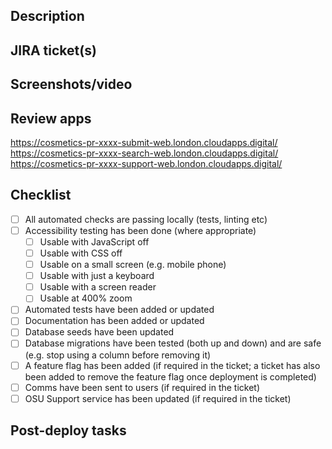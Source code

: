 ## Description

<!-- Describe your changes in detail -->

## JIRA ticket(s)

<!-- Link to the appropriate JIRA ticket(s) -->

## Screenshots/video

<!-- Add "before" and "after" screenshots for frontend changes, and a walkthrough video if that helps explain your changes -->

## Review apps

<!-- Edit the following links after the PR is created to replace "xxxx" with the PR number -->
https://cosmetics-pr-xxxx-submit-web.london.cloudapps.digital/
https://cosmetics-pr-xxxx-search-web.london.cloudapps.digital/
https://cosmetics-pr-xxxx-support-web.london.cloudapps.digital/

## Checklist

<!-- Go over all the following points, and put an `x` in all the boxes that apply -->

- [ ] All automated checks are passing locally (tests, linting etc)
- [ ] Accessibility testing has been done (where appropriate)
  - [ ] Usable with JavaScript off
  - [ ] Usable with CSS off
  - [ ] Usable on a small screen (e.g. mobile phone)
  - [ ] Usable with just a keyboard
  - [ ] Usable with a screen reader
  - [ ] Usable at 400% zoom
- [ ] Automated tests have been added or updated
- [ ] Documentation has been added or updated
- [ ] Database seeds have been updated
- [ ] Database migrations have been tested (both up and down) and are safe (e.g. stop using a column before removing it)
- [ ] A feature flag has been added (if required in the ticket; a ticket has also been added to remove the feature flag once deployment is completed)
- [ ] Comms have been sent to users (if required in the ticket)
- [ ] OSU Support service has been updated (if required in the ticket)

## Post-deploy tasks

<!-- If anything needs to be done after deploying this PR (e.g. enabling a feature flag, running a rake task etc), document it here -->
